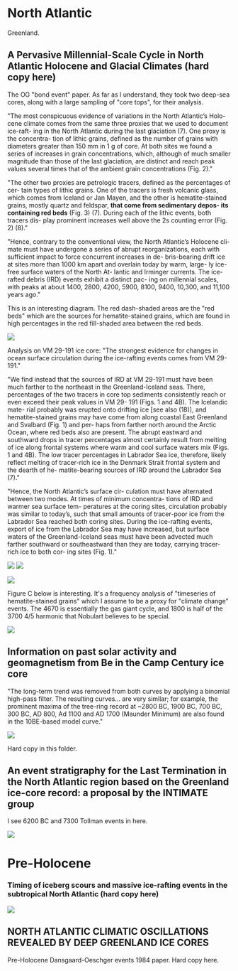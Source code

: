 # North Atlantic

Greenland.

## A Pervasive Millennial-Scale Cycle in North Atlantic Holocene and Glacial Climates (hard copy here)

The OG "bond event" paper. As far as I understand, they took two deep-sea cores, along with a large sampling of "core tops", for their analysis.

"The most conspicuous evidence of variations in the North Atlantic’s Holo- cene climate comes from the same three proxies that we used to document ice-raft- ing in the North Atlantic during the last glaciation (7). One proxy is the concentra- tion of lithic grains, defined as the number of grains with diameters greater than 150 mm in 1 g of core. At both sites we found a series of increases in grain concentrations, which, although of much smaller magnitude than those of the last glaciation, are distinct and reach peak values several times that of the ambient grain concentrations (Fig. 2)."

"The other two proxies are petrologic tracers, defined as the percentages of cer- tain types of lithic grains. One of the tracers is fresh volcanic glass, which comes from Iceland or Jan Mayen, and the other is hematite-stained grains, mostly quartz and feldspar, **that come from sedimentary depos- its containing red beds** (Fig. 3) (7). During each of the lithic events, both tracers dis- play prominent increases well above the 2s counting error (Fig. 2) (8)."

"Hence, contrary to the conventional view, the North Atlantic’s Holocene cli- mate must have undergone a series of abrupt reorganizations, each with sufficient impact to force concurrent increases in de- bris-bearing drift ice at sites more than 1000 km apart and overlain today by warm, large- ly ice-free surface waters of the North At- lantic and Irminger currents. The ice-rafted debris (IRD) events exhibit a distinct pac- ing on millennial scales, with peaks at about 1400, 2800, 4200, 5900, 8100, 9400, 10,300, and 11,100 years ago."

This is an interesting diagram. The red dash-shaded areas are the "red beds" which are the sources for hematite-stained grains, which are found in high percentages in the red fill-shaded area between the red beds.

![](img/bond1.png)

Analysis on VM 29-191 ice core: "The strongest evidence for changes in ocean surface circulation during the ice-rafting events comes from VM 29-191."

"We find instead that the sources of IRD at VM 29-191 must have been much farther to the northeast in the Greenland-Iceland seas. There, percentages of the two tracers in core top sediments consistently reach or even exceed their peak values in VM 29- 191 (Figs. 1 and 4B). The Icelandic mate- rial probably was erupted onto drifting ice [see also (18)], and hematite-stained grains may have come from along coastal East Greenland and Svalbard (Fig. 1) and per- haps from farther north around the Arctic Ocean, where red beds also are present. The abrupt eastward and southward drops in tracer percentages almost certainly result from melting of ice along frontal systems where warm and cool surface waters mix (Figs. 1 and 4B). The low tracer percentages in Labrador Sea ice, therefore, likely reflect melting of tracer-rich ice in the Denmark Strait frontal system and the dearth of he- matite-bearing sources of IRD around the Labrador Sea (7)."

"Hence, the North Atlantic’s surface cir- culation must have alternated between two modes. At times of minimum concentra- tions of IRD and warmer sea surface tem- peratures at the coring sites, circulation probably was similar to today’s, such that small amounts of tracer-poor ice from the Labrador Sea reached both coring sites. During the ice-rafting events, export of ice from the Labrador Sea may have increased, but surface waters of the Greenland-Iceland seas must have been advected much farther southward or southeastward than they are today, carrying tracer-rich ice to both cor- ing sites (Fig. 1)."

![](img/bond2.png)
![](img/bond3.png)

![](img/bond4.png)

Figure C below is interesting. It's a frequency analysis of "timeseries of hematite-stained grains" which I assume to be a proxy for "climate change" events. The 4670 is essentially the gas giant cycle, and 1800 is half of the 3700 4/5 harmonic that Nobulart believes to be special.

![](img/bond5.png)

## Information on past solar activity and geomagnetism from Be in the Camp Century ice core

"The long-term trend was removed from both curves by applying a binomial high-pass filter. The resulting curves... are very similar; for example, the prominent maxima of the tree-ring record at ~2800 BC, 1900 BC, 700 BC, 300 BC, AD 800, Ad 1100 and AD 1700 (Maunder Minimum) are also found in the 10BE-based model curve."

![](img/camp-century-core.png)

Hard copy in this folder.

## An event stratigraphy for the Last Termination in the North Atlantic region based on the Greenland ice-core record: a proposal by the INTIMATE group

I see 6200 BC and 7300 Tollman events in here.

![](img/greenland-ice-cores.png)

# Pre-Holocene

### Timing of iceberg scours and massive ice-rafting events in the subtropical North Atlantic (hard copy here)

![](img/heinrich-3.png)

## NORTH ATLANTIC CLIMATIC OSCILLATIONS REVEALED BY DEEP GREENLAND ICE CORES

Pre-Holocene Dansgaard-Oeschger events 1984 paper. Hard copy here.